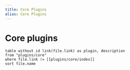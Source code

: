 ```yaml
---
title: Core Plugins
alias: Core Plugins
---
```

# Core plugins

```dataview
table without id link(file.link) as plugin, description
from "plugins/core"
where file.link != [[plugins/core/index]]
sort file.name
```